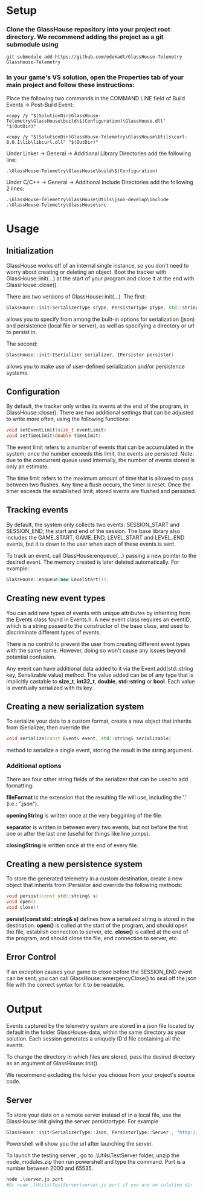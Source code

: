 # Setup
### Clone the GlassHouse repository into your project root directory. We recommend adding the project as a git submodule using
```git submodule add https://github.com/edekadt/GlassHouse-Telemetry GlassHouse-Telemetry```

### In your game's VS solution, open the Properties tab of your main project and follow these instructions: 
Place the following two commands in the COMMAND LINE field of Build Events -> Post-Build Event:
```
xcopy /y "$(SolutionDir)GlassHouse-Telemetry\GlassHouse\build\$(Configuration)\GlassHouse.dll" "$(OutDir)"

xcopy /y "$(SolutionDir)GlassHouse-Telemetry\GlassHouse\Utils\curl-8.0.1\lib\libcurl.dll" "$(OutDir)"
```
Under Linker -> General -> Additional Library Directories add the following line:
```
.\GlassHouse-Telemetry\GlassHouse\build\$(Configuration)
```

Under C/C++ -> General -> Additional Include Directories add the following 2 lines:
```
.\GlassHouse-Telemetry\GlassHouse\Utils\json-develop\include
.\GlassHouse-Telemetry\GlassHouse\src
```

# Usage

## Initialization
GlassHouse works off of an internal single instance, so you don't need to worry about creating or deleting an object. Boot the tracker with GlassHouse::init(...) at the start of your program and close it at the end with GlassHouse::close(). 

There are two versions of GlassHouse::init(...). The first:
```cpp
GlassHouse::init(SerializerType sType, PersistorType pType, std::string destination)
```
allows you to specify from among the built-in options for serialization (json) and persistence (local file or server), as well as specifying a directory or url to persist in.

The second:
```cpp
GlassHouse::init(ISerializer serializer, IPersistor persistor)
```
allows you to make use of user-defined serialization and/or persistence systems.

## Configuration
By default, the tracker only writes its events at the end of the program, in GlassHouse::close(). There are two additional settings that can be adjusted to write more often, using the following functions: 
```cpp
void setEventLimit(size_t eventLimit)
void setTimeLimit(double timeLimit)
```
The event limit refers to a number of events that can be accumulated in the system; once the number exceeds this limit, the events are persisted. Note: due to the concurrent queue used internally, the number of events stored is only an estimate.

The time limit refers to the maximum amount of time that is allowed to pass between two flushes. Any time a flush occurs, the timer is reset. Once the timer exceeds the established limit, stored events are flushed and persisted.

## Tracking events
By default, the system only collects two events: SESSION_START and SESSION_END; the start and end of the session. The base library also includes the GAME_START, GAME_END, LEVEL_START and LEVEL_END events, but it is down to the user when each of these events is sent.

To track an event, call GlassHouse:enqueue(...) passing a new pointer to the desired event. The memory created is later deleted automatically. For example:
```c++
GlassHouse::enqueue(new LevelStart());
```

## Creating new event types 
You can add new types of events with unique attributes by inheriting from the Events class found in Events.h. A new event class requires an eventID, which is a string passed to the constructor of the base class, and used to discriminate different types of events.

There is no control to prevent the user from creating different event types with the same name. However, doing so won't cause any issues beyond potential confusion.

Any event can have additional data added to it via the Event.add(std::string key, Serializable value) method. The value added can be of any type that is implicitly castable to **size_t**, **int32_t**, **double**, **std::string** or **bool**. Each value is eventually serialized with its key.

## Creating a new serialization system
To serialize your data to a custom format, create a new object that inherits from ISerializer, then override the 
```cpp
void serialize(const Event& event, std::string& serializable)
```
method to serialize a single event, storing the result in the string argument.

### Additional options
There are four other string fields of the serializer that can be used to add formatting:

**fileFormat** is the extension that the resulting file will use, including the '.' (i.e.: ".json").

**openingString** is written once at the very beggining of the file.

**separator** is written in between every two events, but not before the first one or after the last one (useful for things like line jumps).

**closingString** is written once at the end of every file.

## Creating a new persistence system
To store the generated telemetry in a custom destination, create a new object that inherits from IPersistor and override the following methods:
 ```cpp
void persist(const std::string& s)
void open()
void close()
 ```
**persist(const std::string& s)** defines how a serialized string is stored in the destination.
**open()** is called at the start of the program, and should open the file, establish connection to server, etc.
**close()** is called at the end of the program, and should close the file, end connection to server, etc.

## Error Control
If an exception causes your game to close before the SESSION_END event can be sent, you can call GlassHouse::emergencyClose() to seal off the json file with the correct syntax for it to be readable.

# Output
Events captured by the telemetry system are stored in a json file located by default in the folder GlassHouse-data, within the same directory as your solution. Each session generates a uniquely ID'd file containing all the events.

To change the directory in which files are stored, pass the desired directory as an argument of GlassHouse::init().

We recommend excluding the folder you choose from your project's source code.

## Server
To store your data on a remote server instead of in a local file, use the GlassHouse::init giving the server persistortype. For example
```c++
GlassHouse::init(SerializerType::Json, PersistorType::Server , "http://localhost:9999/data");
```
Powershell will show you the url after launching the server.

To launch the testing server , go to .\Utils\TestServer folder, unzip the node_modules.zip then  run powershell and type the command. Port is a number between 2000 and 65535.
```bash
node .\server.js port
#Or node .\Utils\TestServer\server.js port if you are on solution dir
```
